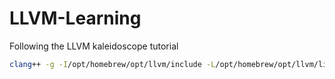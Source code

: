 # LLVM-Learning

Following the LLVM kaleidoscope tutorial 

```bash
clang++ -g -I/opt/homebrew/opt/llvm/include -L/opt/homebrew/opt/llvm/lib -lLLVM -o main main.cpp
```
